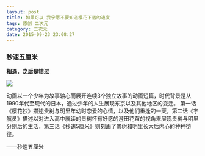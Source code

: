 ```yaml
---
layout: post
title: 如果可以 我宁愿不要知道樱花下落的速度
tags: 原创 二次元
category: 二次元
date: 2015-09-23 23:08:27
---
```


### 秒速五厘米

**相遇，之后是错过**

![](http://7xlkoc.com1.z0.glb.clouddn.com/sakura_716.jpg)

动画以一个少年为故事轴心而展开连续3个独立故事的动画短篇，时代背景是从1990年代至现代的日本，通过少年的人生展现东京以及其他地区的变迁。 第一话《樱花抄》描述贵树与明里年幼时恋爱的心情，以及他们重逢的一天，第二话《宇航员》描述以对进入高中就读的贵树怀有好感的澄田花苗的视角来展现贵树与明里分别后的生活，第三话《秒速5厘米》则刻画了贵树和明里长大后内心的种种彷徨。



——秒速五厘米